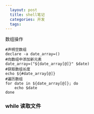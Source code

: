 ```yaml
---
  layout: post
  title: shell笔记
  categories: 开发
  tags:
---
```


数组操作

    #声明空数组
    declare -a date_array=()
    #向数组中添加新元素
    date_array=("${date_array[@]}" $date)
    #获取数组长度
    echo ${#date_array[@]}
    #遍历数组
    for date in ${date_array[@]}; do
        echo $date
    done

### while 读取文件


